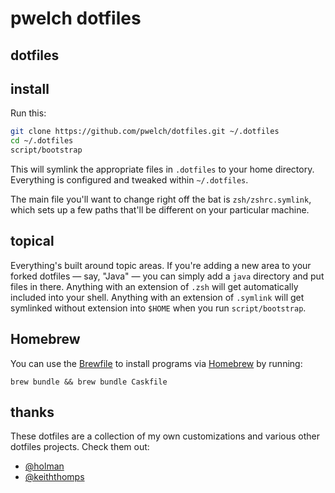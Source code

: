 # pwelch dotfiles

## dotfiles

## install

Run this:

```sh
git clone https://github.com/pwelch/dotfiles.git ~/.dotfiles
cd ~/.dotfiles
script/bootstrap
```

This will symlink the appropriate files in `.dotfiles` to your home
directory.
Everything is configured and tweaked within `~/.dotfiles`.

The main file you'll want to change right off the bat is
`zsh/zshrc.symlink`,
which sets up a few paths that'll be different on your particular
machine.

## topical

Everything's built around topic areas. If you're adding a new area to
your
forked dotfiles — say, "Java" — you can simply add a `java` directory
and put
files in there. Anything with an extension of `.zsh` will get
automatically
included into your shell. Anything with an extension of `.symlink` will
get
symlinked without extension into `$HOME` when you run
`script/bootstrap`.

## Homebrew

You can use the [Brewfile](http://robots.thoughtbot.com/brewfile-a-gemfile-but-for-homebrew) to install programs via [Homebrew](http://brew.sh) by running:

`brew bundle && brew bundle Caskfile`

## thanks

These dotfiles are a collection of my own customizations and various
other dotfiles projects. Check them out:

* [@holman](https://github.com/holman/dotfiles)
* [@keiththomps](https://github.com/keiththomps/dotfiles)
